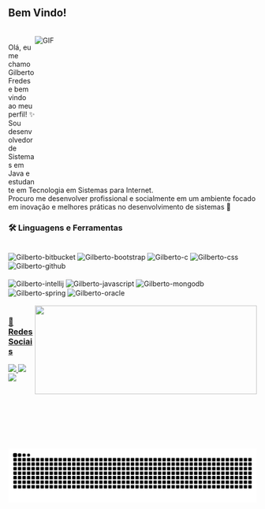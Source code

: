 ## Bem Vindo!

<br>
<img align="right" alt="GIF" src="https://media.giphy.com/media/L1R1tvI9svkIWwpVYr/giphy.gif" width="450" height="290" />

Olá, eu me chamo Gilberto Fredes e bem vindo ao meu perfil! ✨<br>
Sou desenvolvedor de Sistemas em Java e estudante em Tecnologia em Sistemas para Internet. <br> 
Procuro me desenvolver profissional e socialmente em um ambiente focado em inovação e melhores práticas no desenvolvimento de sistemas 💝
<br>

<h3>🛠️ Linguagens e Ferramentas</h3>

<div style="display: inline_block"> <br>
  <img align="center" alt="Gilberto-bitbucket" height="30" width="40" src="https://cdn.jsdelivr.net/gh/devicons/devicon/icons/bitbucket/bitbucket-original-wordmark.svg" />
  <img align="center" alt="Gilberto-bootstrap" height="30" width="40" src="https://cdn.jsdelivr.net/gh/devicons/devicon/icons/bootstrap/bootstrap-original.svg" />
  <img align="center" alt="Gilberto-c" height="30" width="40" src="https://cdn.jsdelivr.net/gh/devicons/devicon/icons/c/c-original.svg" />
  <img align="center" alt="Gilberto-css" height="30" width="40" src="https://cdn.jsdelivr.net/gh/devicons/devicon/icons/css3/css3-original-wordmark.svg" />  
   <img align="center" alt="Gilberto-github" height="30" width="40" src="https://cdn.jsdelivr.net/gh/devicons/devicon/icons/git/git-original.svg" /></br></br>
   <img align="center" alt="Gilberto-intellij" height="30" width="40" src="https://cdn.jsdelivr.net/gh/devicons/devicon/icons/intellij/intellij-original.svg" />
   <img align="center" alt="Gilberto-javascript" height="30" width="40" src="https://cdn.jsdelivr.net/gh/devicons/devicon/icons/javascript/javascript-original.svg" />
   <img align="center" alt="Gilberto-mongodb" height="30" width="40" src="https://cdn.jsdelivr.net/gh/devicons/devicon/icons/mongodb/mongodb-original.svg" />
   <img align="center" alt="Gilberto-spring" height="30" width="40" src="https://cdn.jsdelivr.net/gh/devicons/devicon/icons/spring/spring-original.svg" />
   <img align="center" alt="Gilberto-oracle" height="30" width="40" src="https://cdn.jsdelivr.net/gh/devicons/devicon/icons/oracle/oracle-original.svg" />
</div> <br>

<div>
  <a href="https://github.com/Gilberto491">
  <img align="right" height="180em" width="450" src="https://github-readme-stats.vercel.app/api/top-langs/?username=Gilberto491&layout=compact&langs_count=16&theme=dracula"/>
</div>

<h3>🦊 Redes Sociais</h3>

<a target="_blank" href="https://www.instagram.com/junior_fredes/">
  <img src="https://media.giphy.com/media/CbIM7u9TxvSs1KXwfD/giphy.gif" width="47"/>
</a>

<a target="_blank" href="https://www.linkedin.com/in/gilbertofredes/">
  <img src="https://media.giphy.com/media/HQTYdpx1yhxWpugAi2/giphy.gif" width="60"/>
</a>

<a target="_blank" href="https://github.com/Gilberto491/">
  <img src="https://media4.giphy.com/media/KzJkzjggfGN5Py6nkT/giphy.gif?cid=790b761141627cef545ec3ddd7f73a1cdd8d568f4497d1cb&rid=giphy.gif&ct=s" width="50"/>
</a> <br><br><br><br><br><br><br><br>

![Snake animation](https://github.com/Gilberto491/Gilberto491/blob/output/github-contribution-grid-snake.svg)
